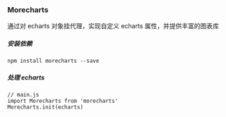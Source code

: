### Morecharts

通过对 echarts 对象挂代理，实现自定义 echarts 属性，并提供丰富的图表库

##### 安装依赖
```
npm install morecharts --save
```
##### 处理 echarts
```
// main.js
import Morecharts from 'morecharts'
Morecharts.init(echarts)
```
